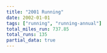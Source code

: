 ```yaml
---
title: "2001 Running"
date: 2002-01-01
tags: ["running", "running-annual"]
total_miles_run: 737.85
total_runs: 135
partial_data: true
---
```


<!--more-->
